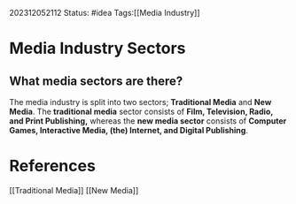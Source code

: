 202312052112
Status: #idea
Tags:[[Media Industry]]

# Media Industry Sectors

## What media sectors are there?

The media industry is split into two sectors; **Traditional Media** and **New Media**.
The **traditional media** sector consists of **Film, Television, Radio, and Print Publishing,** whereas the **new media sector** consists of **Computer Games, Interactive Media, (the) Internet, and Digital Publishing**.

# **References**

[[Traditional Media]]
[[New Media]]